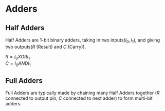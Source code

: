 # Adders


## Half Adders
Half Adders are 1-bit binary adders, taking in two inputs($I_0, I_1$), and giving two outputs($R$ (Result) and $C$ (Carry)).


$R = I_0 XOR I_1$  
$C = I_0 AND I_1$

## Full Adders
Full Adders are typically made by chaining many Half Adders together ($R$ connected to output pin, $C$ connected to next adder) to form multi-bit adders.



